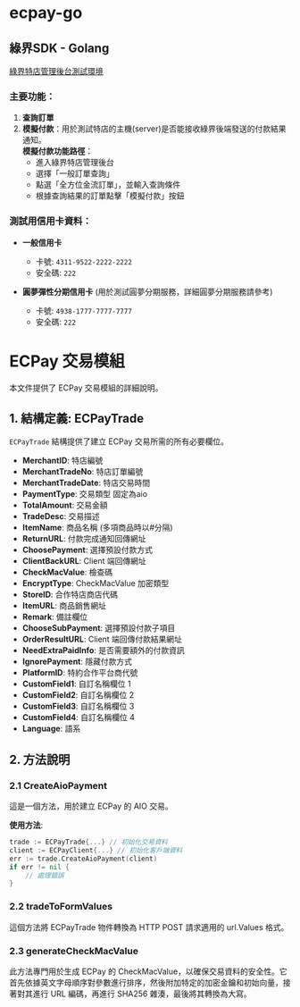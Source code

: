 # ecpay-go

## 綠界SDK - Golang

[綠界特店管理後台測試環境](https://vendor-stage.ecpay.com.tw/)

### 主要功能：

1. **查詢訂單**
2. **模擬付款**：用於測試特店的主機(server)是否能接收綠界後端發送的付款結果通知。  
   **模擬付款功能路徑**：
    - 進入綠界特店管理後台
    - 選擇「一般訂單查詢」
    - 點選「全方位金流訂單」，並輸入查詢條件
    - 根據查詢結果的訂單點擊「模擬付款」按鈕

### 測試用信用卡資料：

- **一般信用卡**
    - 卡號: `4311-9522-2222-2222`
    - 安全碼: `222`

- **圓夢彈性分期信用卡** (用於測試圓夢分期服務，詳細圓夢分期服務請參考)
    - 卡號: `4938-1777-7777-7777`
    - 安全碼: `222`
# ECPay 交易模組

本文件提供了 ECPay 交易模組的詳細說明。

## 1. 結構定義: ECPayTrade

`ECPayTrade` 結構提供了建立 ECPay 交易所需的所有必要欄位。

- **MerchantID**: 特店編號
- **MerchantTradeNo**: 特店訂單編號
- **MerchantTradeDate**: 特店交易時間
- **PaymentType**: 交易類型 固定為aio
- **TotalAmount**: 交易金額
- **TradeDesc**: 交易描述
- **ItemName**: 商品名稱 (多項商品時以#分隔)
- **ReturnURL**: 付款完成通知回傳網址
- **ChoosePayment**: 選擇預設付款方式
- **ClientBackURL**: Client 端回傳網址
- **CheckMacValue**: 檢查碼
- **EncryptType**: CheckMacValue 加密類型
- **StoreID**: 合作特店商店代碼
- **ItemURL**: 商品銷售網址
- **Remark**: 備註欄位
- **ChooseSubPayment**: 選擇預設付款子項目
- **OrderResultURL**: Client 端回傳付款結果網址
- **NeedExtraPaidInfo**: 是否需要額外的付款資訊
- **IgnorePayment**: 隱藏付款方式
- **PlatformID**: 特約合作平台商代號
- **CustomField1**: 自訂名稱欄位 1
- **CustomField2**: 自訂名稱欄位 2
- **CustomField3**: 自訂名稱欄位 3
- **CustomField4**: 自訂名稱欄位 4
- **Language**: 語系
  

## 2. 方法說明

### 2.1 CreateAioPayment

這是一個方法，用於建立 ECPay 的 AIO 交易。

**使用方法**:

```go
trade := ECPayTrade{...} // 初始化交易資料
client := ECPayClient{...} // 初始化客戶端資料
err := trade.CreateAioPayment(client)
if err != nil {
    // 處理錯誤
}
```

### 2.2 tradeToFormValues

這個方法將 ECPayTrade 物件轉換為 HTTP POST 請求適用的 url.Values 格式。

### 2.3 generateCheckMacValue

此方法專門用於生成 ECPay 的 CheckMacValue，以確保交易資料的安全性。它首先依據英文字母順序對參數進行排序，然後附加特定的加密金鑰和初始向量，接著對其進行 URL 編碼，再進行 SHA256 雜湊，最後將其轉換為大寫。


